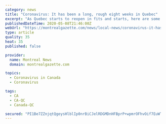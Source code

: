 ```yaml
---
category: news
title: "Coronavirus: It has been a long, rough eight weeks in Quebec"
excerpt: "As Quebec starts to reopen in fits and starts, here are some key COVID-19 statistics to show where the province is today — and a timeline to illustrate the rough road it has travelled, particularly in Montreal,"
publishedDateTime: 2020-05-08T21:46:00Z
webUrl: "https://montrealgazette.com/news/local-news/coronavirus-it-has-been-a-long-rough-eight-weeks-in-quebec/"
type: article
quality: 35
heat: 35
published: false

provider:
  name: Montreal News
  domain: montrealgazette.com

topics:
  - Coronavirus in Canada
  - Coronavirus

tags:
  - CA
  - CA-QC
  - Canada-QC

secured: "PI1Be7ZZnjqtQgeysHlblIp0nrBiCJelRDGMDnHFBprP+wpmrOFhvOif7EuWTCDFN9xWOnVfpHQTUMFZcYUu7B7hcClMZTFjcMIYwXHUbk+b9D9B72Ls1gIQCWiim7lTnshlU3kcQoXmJDT2hI5gYKqDC6MtD2KPKvKwts8KcDwdKxgPlYZz3fI59NTsyKoBRwjEnKorIamJqXiADEesmncgBiNGmtFYmv9xaSeIHoWzKkYO2crNlJtYIpSwAu2iYaNP7HlyF2G3Hc3fw3B8uYjqTID/5Yg41xEouzjNCrQ6hM5aATCJHh4E9pvbmKyXW/E9ZtiZTtVHCLhjy7jB+nbYpKS995YCwPlQtPrGypi1/KWMCZsHP2C7/KSoh1gORSSRLe5y4xStXGzQlpNQIzp3275aCJeAc62odjre1Nz5b8OGH/X5oqrqhjYigqo5bNE0KxOVbrKaCpKNdRR7bMqhOd5YdFDtraN7rn6CWVo=;MD4XgZWpYy8SqYDNcPU1Yg=="
---
```


